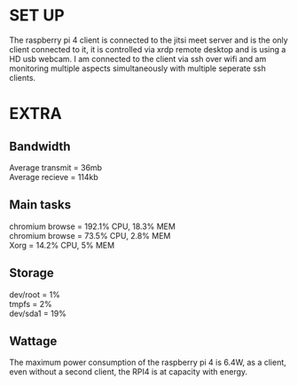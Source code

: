 # SET UP
The raspberry pi 4 client is connected to the jitsi meet server and is the only client connected to it, it is controlled via xrdp remote desktop and is using a HD usb webcam. I am connected to the client via ssh over wifi and am monitoring multiple aspects simultaneously with multiple seperate ssh clients.
# EXTRA
## Bandwidth
Average transmit = 36mb    
Average recieve = 114kb    
## Main tasks
chromium browse = 192.1% CPU, 18.3% MEM  
chromium browse = 73.5% CPU, 2.8% MEM  
Xorg = 14.2% CPU, 5% MEM  
## Storage  
dev/root = 1%  
tmpfs = 2%  
dev/sda1 = 19%  
## Wattage
The maximum power consumption of the raspberry pi 4 is 6.4W, as a client, even without a second client, the RPI4 is at capacity with energy.
